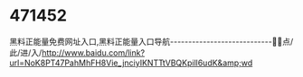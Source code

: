 # 471452
黑料正能量免费网址入口,黑料正能量入口导航----------------------------🏥🏥点/此/进/入/http://www.baidu.com/link?url=NoK8PT47PahMhFH8Vie_jnciyIKNTTtVBQKpill6udK&amp;wd
